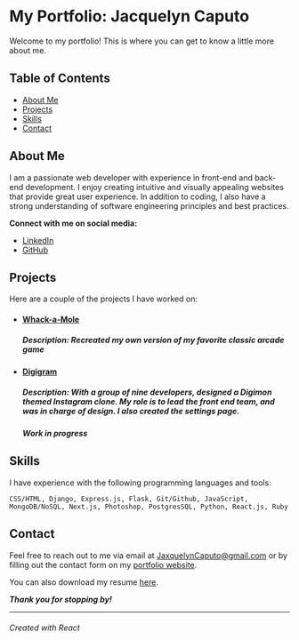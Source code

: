 # My Portfolio: Jacquelyn Caputo

Welcome to my portfolio! This is where you can get to know a little more about me.


## Table of Contents
  - [About Me](#about-me)
  - [Projects](#projects)
  - [Skills](#skills)
  - [Contact](#contact)

## About Me
I am a passionate web developer with experience in front-end and back-end development. I enjoy creating intuitive and visually appealing websites that provide great user experience. In addition to coding, I also have a strong understanding of software engineering principles and best practices.

**Connect with me on social media:**
- [LinkedIn](https://www.linkedin.com/in/jacquelyncaputo)
- [GitHub](https://github.com/jacquelynzc)

## Projects
Here are a couple of the projects I have worked on:



- #### [Whack-a-Mole](jacquelynzc.github.io/whackamole)
  #####  *Description*: Recreated my own version of my favorite classic arcade game 

- #### [Digigram](digi-be.netlify.app)
  ##### *Description*: With a group of nine developers, designed a Digimon themed Instagram clone. My role is to lead the front end team, and was in charge of design. I also created the settings page. 
  ##### **Work in progress** 
  
## Skills
I have experience with the following programming languages and tools:

```
CSS/HTML, Django, Express.js, Flask, Git/Github, JavaScript, MongoDB/NoSQL, Next.js, Photoshop, PostgresSQL, Python, React.js, Ruby
```

## Contact
Feel free to reach out to me via email at [JaxquelynCaputo@gmail.com](mailto:JaxquelynCaputo@gmail.com) or by filling out the contact form on my [portfolio website](https://www.yourportfolio.com/contact).

You can also download my resume [here](./src/Resume.pdf).

***Thank you for stopping by!***

---

###### *Created with React*
